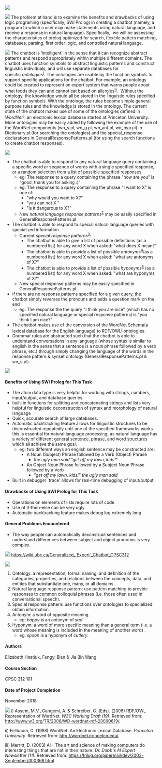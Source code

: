 ![](https://placehold.it/950x95/393a66/c7c9ff?text=Generalized+'Expert'+Chatbot)

![](https://placehold.it/950x60/c7c9ff/393a66?text=What+is+the+Problem?)
The problem at hand is to examine the benefits and drawbacks of using logic programing (specifically, SWI Prolog) in creating a chatbot (namely, a program to which a user may make statements using natural language, and receive a response in natural language). Specifically,  we will be assessing the characteristics of prolog optimized for search, flexible pattern matching, databases, parsing, first order logic, and controlled natural language.

![](https://placehold.it/950x60/c7c9ff/393a66?text=What+is+the+Something+Extra?)
The chatbot is ‘intelligent’ in the sense that it can recognize abstract patterns and respond appropriately within multiple different domains. The chatbot uses function symbols to abstract linguistic patterns and construct linguistic individuals, and will use separate databases for specific <i>ontologies</i><sup>[1](#Notes)</sup>. The ontologies are usable by the function symbols to support specific applications for the chatbot. For example, an ontology could be created to represent an expert system that warns people about what foods they can and cannot eat based on allergies<sup>[iii](#References)</sup>.  Without the ontology, the knowledge would all be stored in the linguistic rules specified by function symbols. With the ontology, the rules become simple general purpose rules and the knowledge is stored in the ontology. The current state of the chatbot makes use of some of the ontologies defined in <i>WordNet</i><sup>[ii](#References)</sup>, an electronic lexical database started at Princeton University. More ontologies may be easily added by following the example of the use of the WordNet components (wn_s.pl, wn_g.pl, wn_ant.pl, wn_hyp.pl) in Dictionary.pl (for searching the ontologies) and the special_response declarations in GeneralResponsePatterns.pl (for using the search functions to create chatbot responses).

![](https://placehold.it/950x60/c7c9ff/393a66?text=Interesting+Functionality)
* The chatbot is able to respond to any natural language query containing a specific word or sequence of words with a single specified response, or a random selection from a list of possible specified responses.
  * eg: The response to a query containing the phrase "how are you" is "good, thank you for asking :)"
  * eg: The response to a query containing the phrase "I want to X" is one of:
    * "why would you want to X?"
    * "you can not X."
    * "is it dangerous to X?"
  * New <i>natural language response patterns</i><sup>[2](#Notes)</sup> may be easily specified in GeneralResponsePatterns.pl
* The chatbot is able to respond to special natural language queries with specialized information.
  * Current <i>special response patterns</i><sup>[3](#Notes)</sup>:
    * The chatbot is able to give a list of possible definitions (as a numbered list) for any word X when asked: "what does X mean?"
    * The chatbot is able to provide a list of possible <i>antonyms</i><sup>[4](#Notes)</sup>(as a numbered list) for any word X when asked: "what are antonyms of X?"
    * The chatbot is able to provide a list of possible <i>hyponyms</i><sup>[5](#Notes)</sup> (as a numbered list) for any word X when asked: "what are hyponyms of X?"
  * New special response patterns may be easily specified in GeneralResponsePatterns.pl
* If there are no response patterns specified for a given query, the chatbot simply reverses the pronouns and adds a question mark on the end
  * eg: The response the the query "I think you are nice" (which has no specified natural language or special response patterns) is "you think I am nice?"
* The chatbot makes use of the conversion of the WordNet Schema(a lexical database for the English language) to RDF/OWL<sup>[i](#References)</sup> ontologies.
* Grammar rules are abstracted such that the chatbot is able to understand conversations in any language (whose syntax is similar to english in the sense that a sentence is a noun phrase followed by a verb phrase, etc.) through simply changing the language of the words in the response pattern & synset ontology (GeneralResponsePatterns.pl & wn_s.pl).

![](https://placehold.it/950x60/c7c9ff/393a66?text=What+Did+We+Learn+From+Doing+This?)
#### Benefits of Using SWI Prolog for This Task
* The atom data type is very helpful for working with strings, numbers, input/output, and database queries.
* built-in functions for splitting and concatenating strings and lists very helpful for linguistic deconstruction of syntax and morphology of natural language
* Quick, accurate search of large databases.
* Automatic backtracking feature allows for linguistic structures to be deconstructed repeatedly until one of the specified frameworks works - this is essential for natural language processing, as natural language has a variety of different general sentence, phrase, and word structures which all achieve the same goal.
  * eg: two different ways an english sentence may be constructed are:
    * A Noun (Subject) Phrase followed by a Verb (Object) Phrase
      * <i>the ugly man said "get off my lawn, kids!"</i>
    * An Object Noun Phrase followed by a Subject Noun Phrase followed by a Verb
      * <i>"get off my lawn, kids!" the ugly man said</i>
* Built in debugger 'trace' allows for real-time debugging of input/output.
#### Drawbacks of Using SWI Prolog for This Task   
* Operations on elements of lists require lots of code.
* Use of if-then-else can be very ugly.
* Automatic backtracking feature makes debug log extremely long.
#### General Problems Encountered
* The way people can automatically deconstruct sentences and understand differences between subject and object pronouns is very complex.

![](https://placehold.it/950x60/c7c9ff/393a66?text=Link+to+UBC+Wiki)
https://wiki.ubc.ca/Generalized_'Expert'_Chatbot_CPSC312

<a href='#Notes' id='Notes' class='anchor' aria-hidden='true'></a>
![](https://placehold.it/950x60/c7c9ff/393a66?text=Notes)
1) Ontology:  a representation, formal naming, and definition of the categories, properties, and relations between the concepts, data, and entities that substantiate one, many, or all domains.
2) Natural language response pattern: use pattern matching to provide responses to common colloquial phrases (i.e. those often used in conversational speech).
3) Special response pattern: use functions over ontologies to specialized obtain information.
4) Antonym: a word of opposite meaning.
   * eg: <i>happy</i> is an antonym of <i>sad</i>.</li>
5) Hyponym: a word of more specific meaning than a general term (i.e. a word whose meaning is included in the meaning of another word) .
   * eg: <i>spoon</i> is a hyponym of <i>cutlery</i>.</li>


#### Authors
Elizabeth Hnatiuk, Fengyi Bian & Jia Bin Wang

#### Course Section
CPSC 312 101

#### Date of Project Completion
November 2018

<a href='#References' id='References' class='anchor' aria-hidden='true'></a>
![](https://placehold.it/950x60/c7c9ff/393a66?text=References)
i) Assem, M.V., Gangemi, A. & Schreiber, G. (Eds). (2006)  RDF/OWL Representation of WordNet. <i>W3C Working Draft (19)</i>. Retrieved from: http://www.w3.org/TR/2006/WD-wordnet-rdf-20060619/.

ii) Fellbaum, C. (1998) WordNet: An Electronic Lexical Database. <i>Princeton University</i>. Retrieved from: http://wordnet.princeton.edu/.

iii) Merritt, D. (2003) AI - The art and science of making computers do interesting things that are not in their nature. <i>Dr. Dobb's AI Expert Newsletter (11)</i>. Retrieved from: https://trilug.org/pipermail/dev/2003-September/000368.html.
